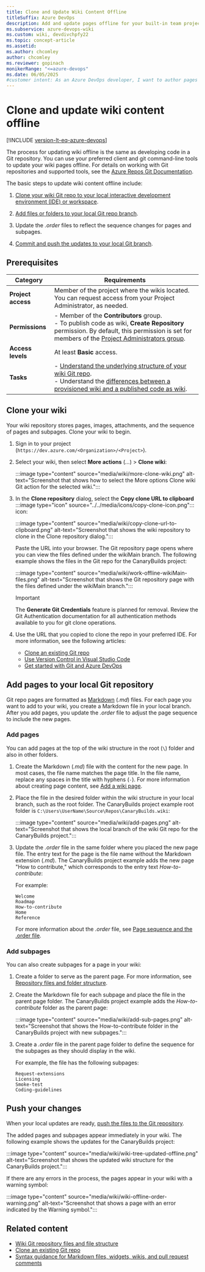```yaml
---
title: Clone and Update Wiki Content Offline 
titleSuffix: Azure DevOps 
description: Add and update pages offline for your built-in team project wiki in Azure DevOps.
ms.subservice: azure-devops-wiki
ms.custom: wiki, devdivchpfy22
ms.topic: concept-article
ms.assetid:
ms.author: chcomley
author: chcomley
ms.reviewer: gopinach
monikerRange: "<=azure-devops"
ms.date: 06/05/2025
#customer intent: As an Azure DevOps developer, I want to author pages offline for my team project wiki, so I can work in my local branch before pushing changes to the main repo.
---
```


# Clone and update wiki content offline

[!INCLUDE [version-lt-eq-azure-devops](../../includes/version-lt-eq-azure-devops.md)] 

The process for updating wiki offline is the same as developing code in a Git repository. You can use your preferred client and git command-line tools to update your wiki pages offline. For details on working with Git repositories and supported tools, see the [Azure Repos Git Documentation](../../repos/git/index.yml).

The basic steps to update wiki content offline include:

1. [Clone your wiki Git repo to your local interactive development environment (IDE) or workspace](#clone-your-wiki).

1. [Add files or folders to your local Git repo branch](#add-pages).

1. Update the _.order_ files to reflect the sequence changes for pages and subpages.

1. [Commit and push the updates to your local Git branch](#push-your-changes).

## Prerequisites

| Category | Requirements |
|----------|--------------|
| **Project access** | Member of the project where the wikis located. You can request access from your Project Administrator, as needed. |
| **Permissions**    | - Member of the **Contributors** group. <br> - To publish code as wiki, **Create Repository** permission. By default, this permission is set for members of the [Project Administrators group](../../repos/git/set-git-repository-permissions.md).  |
| **Access levels**  | At least **Basic** access. |
| **Tasks**          | - [Understand the underlying structure of your wiki Git repo](wiki-file-structure.md). <br> - Understand the [differences between a provisioned wiki and a published code as wiki](provisioned-vs-published-wiki.md). |

## Clone your wiki

Your wiki repository stores pages, images, attachments, and the sequence of pages and subpages. Clone your wiki to begin.

1. Sign in to your project (`https://dev.azure.com/<Organization>/<Project>`).

1. Select your wiki, then select **More actions** (*...*) > **Clone wiki**:

   :::image type="content" source="media/wiki/more-clone-wiki.png" alt-text="Screenshot that shows how to select the More options Clone wiki Git action for the selected wiki.":::

1. In the **Clone repository** dialog, select the **Copy clone URL to clipboard** :::image type="icon" source="../../media/icons/copy-clone-icon.png"::: icon: 

   :::image type="content" source="media/wiki/copy-clone-url-to-clipboard.png" alt-text="Screenshot that shows the wiki repository to clone in the Clone repository dialog.":::

   Paste the URL into your browser. The Git repository page opens where you can view the files defined under the wikiMain branch. The following example shows the files in the Git repo for the CanaryBuilds project:

   :::image type="content" source="media/wiki/work-offline-wikiMain-files.png" alt-text="Screenshot that shows the Git repository page with the files defined under the wikiMain branch.":::

   > [!IMPORTANT]
   > The **Generate Git Credentials** feature is planned for removal. Review the Git Authentication documentation for all authentication methods available to you for git clone operations.

1. Use the URL that you copied to clone the repo in your preferred IDE. For more information, see the following articles:

   - [Clone an existing Git repo](../../repos/git/clone.md)
   - [Use Version Control in Visual Studio Code](https://code.visualstudio.com/docs/editor/versioncontrol)
   - [Get started with Git and Azure DevOps](../../repos/git/gitquickstart.md?tabs=visual-studio)

## Add pages to your local Git repository

Git repo pages are formatted as [Markdown](./markdown-guidance.md) (_.md_) files. For each page you want to add to your wiki, you create a Markdown file in your local branch. After you add pages, you update the _.order_ file to adjust the page sequence to include the new pages.

### Add pages

You can add pages at the top of the wiki structure in the root (`\`) folder and also in other folders.

1. Create the Markdown (_.md_) file with the content for the new page. In most cases, the file name matches the page title. In the file name, replace any spaces in the title with hyphens (`-`). For more information about creating page content, see [Add a wiki page](add-edit-wiki.md#add-a-wiki-page).

1. Place the file in the desired folder within the wiki structure in your local branch, such as the root folder. The CanaryBuilds project example root folder is `C:\Users\UserName\Source\Repos\CanaryBuilds.wiki`:

    :::image type="content" source="media/wiki/add-pages.png" alt-text="Screenshot that shows the local branch of the wiki Git repo for the CanaryBuilds project.":::

1. Update the _.order_ file in the same folder where you placed the new page file. The entry text for the page is the file name without the Markdown extension (_.md_). The CanaryBuilds project example adds the new page "How to contribute," which corresponds to the entry text _How-to-contribute_:

   For example:  

   ```
   Welcome
   Roadmap  
   How-to-contribute  
   Home  
   Reference  
   ```

   For more information about the _.order_ file, see [Page sequence and the .order file](wiki-file-structure.md#page-sequence-and-the-order-file).

### Add subpages

You can also create subpages for a page in your wiki:

1. Create a folder to serve as the parent page. For more information, see [Repository files and folder structure](wiki-file-structure.md#repository-files-and-folder-structure).

1. Create the Markdown file for each subpage and place the file in the parent page folder. The CanaryBuilds project example adds the _How-to-contribute_ folder as the parent page: 

   :::image type="content" source="media/wiki/add-sub-pages.png" alt-text="Screenshot that shows the How-to-contribute folder in the CanaryBuilds project with new subpages.":::

1. Create a _.order_ file in the parent page folder to define the sequence for the subpages as they should display in the wiki.
	 
   For example, the file has the following subpages:

   ```
   Request-extensions  
   Licensing  
   Smoke-test  
   Coding-guidelines  
   ```

## Push your changes

When your local updates are ready, [push the files to the Git repository](../../repos/git/pushing.md).

The added pages and subpages appear immediately in your wiki. The following example shows the updates for the CanaryBuilds project:

:::image type="content" source="media/wiki/wiki-tree-updated-offline.png" alt-text="Screenshot that shows the updated wiki structure for the CanaryBuilds project.":::

If there are any errors in the process, the pages appear in your wiki with a warning symbol:

:::image type="content" source="media/wiki/wiki-offline-order-warning.png" alt-text="Screenshot that shows a page with an error indicated by the Warning symbol.":::

## Related content

- [Wiki Git repository files and file structure](wiki-file-structure.md)
- [Clone an existing Git repo](../../repos/git/clone.md)
- [Syntax guidance for Markdown files, widgets, wikis, and pull request comments](./markdown-guidance.md)